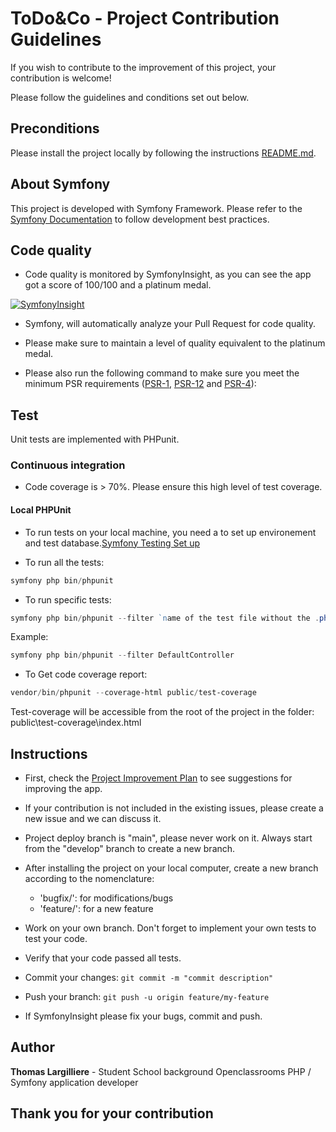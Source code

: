 # ToDo&Co - Project Contribution Guidelines

If you wish to contribute to the improvement of this project, your contribution is welcome!

Please follow the guidelines and conditions set out below.

## Preconditions

Please install the project locally by following the instructions [README.md](README.md).

## About Symfony

This project is developed with Symfony Framework. Please refer to the [Symfony Documentation](https://symfony.com/doc/current/index.html) to follow development best practices.

## Code quality

- Code quality is monitored by SymfonyInsight, as you can see the app got a score of 100/100 and a platinum medal.

[![SymfonyInsight](https://insight.symfony.com/projects/5d1c1fa2-64f9-4500-8d6d-630df6bfc8ed/big.svg)](https://insight.symfony.com/projects/5f1d119d-0d15-4859-bd06-1fa3f7a3a29c/analyses/75)

- Symfony, will automatically analyze your Pull Request for code quality.

- Please make sure to maintain a level of quality equivalent to the platinum medal.

- Please also run the following command to make sure you meet the minimum PSR requirements ([PSR-1](https://www.php-fig.org/psr/psr-1/), [PSR-12](https://www.php-fig.org/psr/psr-12/) and [PSR-4](https://www.php-fig.org/psr/psr-4/)):

## Test

Unit tests are implemented with PHPunit.

### Continuous integration

- Code coverage is > 70%. Please ensure this high level of test coverage.

#### Local PHPUnit

- To run tests on your local machine, you need a to set up environement and test database.[Symfony Testing Set up](https://symfony.com/doc/current/testing.html#set-up-your-test-environment)

- To run all the tests:

```powershell
symfony php bin/phpunit
```

- To run specific tests:

```powershell
symfony php bin/phpunit --filter `name of the test file without the .php`
```

Example:

```powershell
symfony php bin/phpunit --filter DefaultController
```

- To Get code coverage report:

```powershell
vendor/bin/phpunit --coverage-html public/test-coverage
```

Test-coverage will be accessible from the root of the project in the folder: public\test-coverage\index.html

## Instructions

- First, check the [Project Improvement Plan](https://github.com/ThomasLargilliere/Todo-Co/issues) to see suggestions for improving the app.

- If your contribution is not included in the existing issues, please create a new issue and we can discuss it.

- Project deploy branch is "main", please never work on it. Always start from the "develop" branch to create a new branch.

- After installing the project on your local computer, create a new branch according to the nomenclature:

  - 'bugfix/': for modifications/bugs
  - 'feature/': for a new feature

- Work on your own branch. Don't forget to implement your own tests to test your code.

- Verify that your code passed all tests.

- Commit your changes: `git commit -m "commit description"`

- Push your branch: `git push -u origin feature/my-feature`

- If SymfonyInsight please fix your bugs, commit and push.

## Author

**Thomas Largilliere** - Student School background Openclassrooms PHP / Symfony application developer

## Thank you for your contribution
